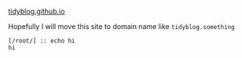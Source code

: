 [tidyblog.github.io](https://stephenlangtonhall.github.io/tidyblog.github.io/)

Hopefully I will move this site to domain name like `tidyblog.something`

```
[/root/] :: echo hi
hi
```

